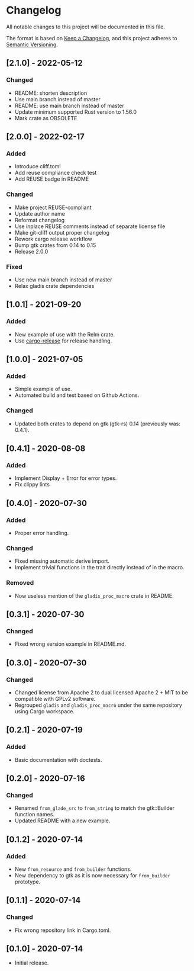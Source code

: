 <!--
SPDX-FileCopyrightText: 2022 Agathe Porte <microjoe@microjoe.org>

SPDX-License-Identifier: Apache-2.0 OR MIT
-->

# Changelog
All notable changes to this project will be documented in this file.

The format is based on [Keep a Changelog](https://keepachangelog.com/en/1.0.0/),
and this project adheres to [Semantic Versioning](https://semver.org/spec/v2.0.0.html).

## [2.1.0] - 2022-05-12

### Changed

- README: shorten description
- Use main branch instead of master
- README: use main branch instead of master
- Update minimum supported Rust version to 1.56.0
- Mark crate as OBSOLETE

## [2.0.0] - 2022-02-17

### Added

- Introduce cliff.toml
- Add reuse compliance check test
- Add REUSE badge in README

### Changed

- Make project REUSE-compliant
- Update author name
- Reformat changelog
- Use inplace REUSE comments instead of separate license file
- Make git-cliff output proper changelog
- Rework cargo release workflow
- Bump gtk crates from 0.14 to 0.15
- Release 2.0.0

### Fixed

- Use new main branch instead of master
- Relax gladis crate dependencies

## [1.0.1] - 2021-09-20

### Added

- New example of use with the Relm crate.
- Use [cargo-release](https://github.com/crate-ci/cargo-release) for release
  handling.

## [1.0.0] - 2021-07-05

### Added

- Simple example of use.
- Automated build and test based on Github Actions.

### Changed
- Updated both crates to depend on gtk (gtk-rs) 0.14 (previously was: 0.4.1).

## [0.4.1] - 2020-08-08

### Added
- Implement Display + Error for error types.
- Fix clippy lints

## [0.4.0] - 2020-07-30

### Added

- Proper error handling.

### Changed

- Fixed missing automatic derive import.
- Implement trivial functions in the trait directly instead of in the macro.

### Removed

- Now useless mention of the `gladis_proc_macro` crate in README.

## [0.3.1] - 2020-07-30

### Changed

- Fixed wrong version example in README.md.

## [0.3.0] - 2020-07-30

### Changed

- Changed license from Apache 2 to dual licensed Apache 2 + MIT to be compatible
  with GPLv2 software.
- Regrouped `gladis` and `gladis_proc_macro` under the same repository using
  Cargo workspace.

## [0.2.1] - 2020-07-19

### Added

- Basic documentation with doctests.

## [0.2.0] - 2020-07-16

### Changed

- Renamed `from_glade_src` to `from_string` to match the gtk::Builder function
  names.
- Updated README with a new example.

## [0.1.2] - 2020-07-14

### Added

- New `from_resource` and `from_builder` functions.
- New dependency to gtk as it is now necessary for `from_builder`
  prototype.

## [0.1.1] - 2020-07-14

### Changed

- Fix wrong repository link in Cargo.toml.

## [0.1.0] - 2020-07-14

- Initial release.
